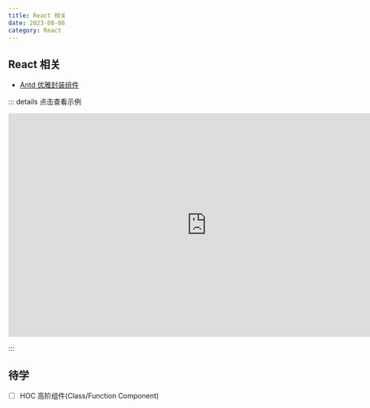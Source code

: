 ```yaml
---
title: React 相关
date: 2023-08-08
category: React
---
```


## React 相关

- [Antd 优雅封装组件](https://codesandbox.io/p/sandbox/vite-antd-use-5ywkdx)

::: details 点击查看示例

<iframe style="border: 1px solid rgba(0, 0, 0, 0.1);border-radius:2px;" width="800" height="450" src="https://codesandbox.io/p/sandbox/vite-antd-use-5ywkdx?embed=1" allowfullscreen></iframe>

:::

## 待学

- [ ] HOC 高阶组件(Class/Function Component)
